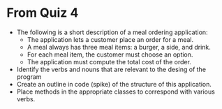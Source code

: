 # From Quiz 4 #
* The following is a short description of a meal ordering application:
    * The application lets a customer place an order for a meal.
    * A meal always has three meal items: a burger, a side, and drink.
    * For each meal item, the customer must choose an option.
    * The application must compute the total cost of the order.
* Identify the verbs and nouns that are relevant to the desing of the program
* Create an outline in code (spike) of the structure of this application.
* Place methods in the appropriate classes to correspond with various verbs.
